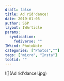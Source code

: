 ```yaml
---
draft: false
title: Ad rid'dance!
date: 2019-01-05
author: SSP
layout: IWArticle
params:
  syndication:
    fediverse: ""
IWkind: PhotoNote
categories: ["Photos",""]
tags: ["micro", "Insta"]
tootid: ""
---
```

![](Ad rid'dance!.jpg)
